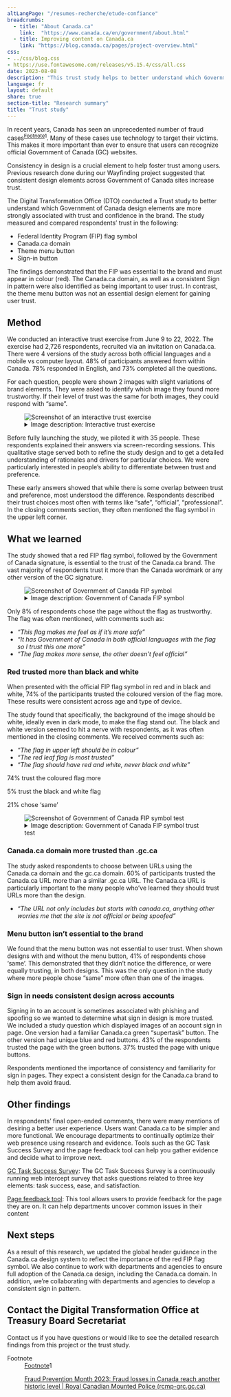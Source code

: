 ```yaml
---
altLangPage: "/resumes-recherche/etude-confiance"
breadcrumbs:
  - title: "About Canada.ca"
    link:  "https://www.canada.ca/en/government/about.html"
  - title: Improving content on Canada.ca
    link: "https://blog.canada.ca/pages/project-overview.html"
css:
- ../css/blog.css
- https://use.fontawesome.com/releases/v5.15.4/css/all.css
date: 2023-08-08
description: "This trust study helps to better understand which Government of Canada design elements are more strongly associated with trust and confidence in the brand"
language: fr
layout: default
share: true
section-title: "Research summary"
title: "Trust study"
---
```


In recent years, Canada has seen an unprecedented number of fraud cases<sup id="fn1-rf"><a class="fn-lnk" href="#fn1-rf"><span class="wb-inv">Footnote</span></a>1</sup>. Many of these cases use technology to target their victims. This makes it more important than ever to ensure that users can recognize official Government of Canada (GC) websites. 

Consistency in design is a crucial element to help foster trust among users. Previous research done during our Wayfinding project suggested that consistent design elements across Government of Canada sites increase trust. 

The Digital Transformation Office (DTO) conducted a Trust study to better understand which Government of Canada design elements are more strongly associated with trust and confidence in the brand. The study measured and compared respondents’ trust in the following:

-  Federal Identity Program (FIP) flag symbol
-  Canada.ca domain
-  Theme menu button 
-  Sign-in button  

The findings demonstrated that the FIP was essential to the brand and must appear in colour (red). The Canada.ca domain, as well as a consistent Sign in pattern were also identified as being important to user trust.  In contrast, the theme menu button was not an essential design element for gaining user trust.

## Method
We conducted an interactive trust exercise from June 9 to 22, 2022. The exercise had 2,726 respondents, recruited via an invitation on Canada.ca. There were 4 versions of the study across both official languages and a mobile vs computer layout. 48% of participants answered from within Canada. 78% responded in English, and 73% completed all the questions.

For each question, people were shown 2 images with slight variations of brand elements. They were asked to identify which image they found more trustworthy. If their level of trust was the same for both images, they could respond with “same”.

<div class="row">
<div class="mrgn-tp-lg mrgn-bttm-md col-md-8">
    <figure class="gc-complex-img" role="group"> <img alt="Screenshot of an interactive trust exercise" src="https://test.canada.ca/experimental/chelsey/research/images/trust-en.png" class="img-responsive">
      <figcaption>
        <details close="">
          <summary>Image description: Interactive trust exercise</summary>
          <p class="mrgn-tp-lg">A sample of the survey experience for respondents using a desktop computer. Two similar Canada.ca webpages are displayed side-by-side. The survey tells the user to click the image that they trust the most as the official Government of Canada website. If they trust them equally, the user is instructed to click ‘same’.</p>
        </details>
      </figcaption>
    </figure>
  </div>
</div>

Before fully launching the study, we piloted it with 35 people. These respondents explained their answers via screen-recording sessions. This qualitative stage served both to refine the study design and to get a detailed understanding of rationales and drivers for particular choices. We were particularly interested in people’s ability to differentiate between trust and preference.

These early answers showed that while there is some overlap between trust and preference, most understood the difference. Respondents described their trust choices most often with terms like “safe”, “official”, “professional”. In the closing comments section, they often mentioned the flag symbol in the upper left corner.

## What we learned
The study showed that a red FIP flag symbol, followed by the Government of Canada signature, is essential to the trust of the Canada.ca brand. The vast majority of respondents trust it more than the Canada wordmark or any other version of the GC signature. 

<div class="row">
<div class="mrgn-tp-lg mrgn-bttm-md col-md-8">
    <figure class="gc-complex-img" role="group"> <img alt="Screenshot of Government of Canada FIP symbol" src="https://test.canada.ca/experimental/chelsey/research/images/fip-en.png" class="img-responsive">
      <figcaption>
        <details close="">
          <summary>Image description: Government of Canada FIP symbol</summary>
          <p class="mrgn-tp-lg">The study found that the version of the FIP that pairs the red flag with black text was the most trusted element.</p>
        </details>
      </figcaption>
    </figure>
  </div>
</div>

Only 8% of respondents chose the page without the flag as trustworthy. The flag was often mentioned, with comments such as: 

-  _“This flag makes me feel as if it’s more safe”_
-  _“It has Government of Canada in both official languages with the flag so I trust this one more”_
-  _“The flag makes more sense, the other doesn’t feel official”_

### Red trusted more than black and white
When presented with the official FIP flag symbol in red and in black and white, 74% of the participants trusted the coloured version of the flag more. These results were consistent across age and type of device.

The study found that specifically, the background of the image should be white, ideally even in dark mode, to make the flag stand out. The black and white version seemed to hit a nerve with respondents, as it was often mentioned in the closing comments. We received comments such as:

-  _“The flag in upper left should be in colour”_
-  _“The red leaf flag is most trusted”_
-  _“The flag should have red and white, never black and white”_

74% trust the coloured flag more

5% trust the black and white flag

21% chose ‘same’

<div class="row">
<div class="mrgn-tp-lg mrgn-bttm-md col-md-8">
    <figure class="gc-complex-img" role="group"> <img alt="Screenshot of Government of Canada FIP symbol test" src="https://test.canada.ca/experimental/chelsey/research/images/ydg-en.png" class="img-responsive">
      <figcaption>
        <details close="">
          <summary>Image description: Government of Canada FIP symbol trust test</summary>
          <p class="mrgn-tp-lg">On the left, a page related to jobs for youth displays the colour version of the FIP flag symbol. On the right, the same page displays the symbol in black and white.</p>
        </details>
      </figcaption>
    </figure>
  </div>
</div>

### Canada.ca domain more trusted than .gc.ca
The study asked respondents to choose between URLs using the Canada.ca domain and the gc.ca domain. 60% of participants trusted the Canada.ca URL more than a similar .gc.ca URL. The Canada.ca URL is particularly important to the many people who’ve learned they should trust URLs more than the design.

-  _“The URL not only includes but starts with canada.ca, anything other worries me that the site is not official or being spoofed”_

### Menu button isn’t essential to the brand
We found that the menu button was not essential to user trust. When shown designs with and without the menu button, 41% of respondents chose ‘same’. This demonstrated that they didn’t notice the difference, or were equally trusting, in both designs. This was the only question in the study where more people chose “same” more often than one of the images.

### Sign in needs consistent design across accounts
Signing in to an account is sometimes associated with phishing and spoofing so we wanted to determine what sign in design is more trusted. We included a study question which displayed images of an account sign in page. One version had a familiar Canada.ca green “supertask” button. The other version had unique blue and red buttons. 43% of the respondents trusted the page with the green buttons. 37% trusted the page with unique buttons. 

Respondents mentioned the importance of consistency and familiarity for sign in pages. They expect a consistent design for the Canada.ca brand to help them avoid fraud. 

## Other findings
In respondents’ final open-ended comments, there were many mentions of desiring a better user experience. Users want Canada.ca to be simpler and more functional. We encourage departments to continually optimize their web presence using research and evidence. Tools such as the GC Task Success Survey and the page feedback tool can help you gather evidence and decide what to improve next.

[GC Task Success Survey](https://design.canada.ca/survey/index.html): The GC Task Success Survey is a continuously running web intercept survey that asks questions related to three key elements: task success, ease, and satisfaction.

[Page feedback tool](https://design.canada.ca/continuous-improvement/monitoring/feedback.html): This tool allows users to provide feedback for the page they are on. It can help departments uncover common issues in their content

## Next steps
As a result of this research, we updated the global header guidance in the Canada.ca design system to reflect the importance of the red FIP flag symbol. We also continue to work with departments and agencies to ensure full adoption of the Canada.ca design, including the Canada.ca domain. In addition, we’re collaborating with departments and agencies to develop a consistent sign in pattern.

## Contact the Digital Transformation Office at Treasury Board Secretariat
Contact us if you have questions or would like to see the detailed research findings from this project or the trust study.

<p></p>
<p></p>
<dt id="fn1-dt">Footnote</dt>
<dd id="fn1-rf" tabindex="-1" aria-labelledby="fn1-dt">
  <a class="fn-lnk" href="#fn1-rf"><span class="wb-inv">Footnote</span></a>1
<p><a href="https://www.rcmp-grc.gc.ca/en/news/2023/fraud-prevention-month-2023-fraud-losses-canada-reach-historic-level">Fraud Prevention Month 2023: Fraud losses in Canada reach another historic level | Royal Canadian Mounted Police (rcmp-grc.gc.ca)</a></p>


